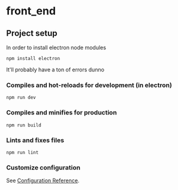 # front_end

## Project setup
In order to install electron node modules
```
npm install electron
```
It'll probably have a ton of errors dunno

### Compiles and hot-reloads for development (in electron)
```
npm run dev
```

### Compiles and minifies for production
```
npm run build
```

### Lints and fixes files
```
npm run lint
```

### Customize configuration
See [Configuration Reference](https://cli.vuejs.org/config/).

